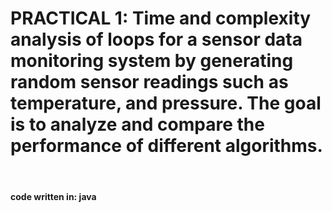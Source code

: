 <h1>PRACTICAL 1: Time and complexity analysis of loops for a sensor data monitoring system by
generating random sensor readings such as temperature, and pressure. The goal is to
analyze and compare the performance of different algorithms. <br></h1>

<br>
<h4>code written in: java</h4>
